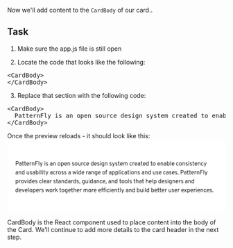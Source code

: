 Now we'll add content to the `CardBody` of our card..

## Task

1) Make sure the app.js file is still open

2) Locate the code that looks like the following:

<pre class="file">
&lt;CardBody&gt;
&lt;/CardBody&gt;
</pre>

3) Replace that section with the following code:

<pre class="file" data-target="clipboard">
&lt;CardBody&gt;
  PatternFly is an open source design system created to enable consistency and usability across a wide range of applications and use cases. PatternFly provides clear standards, guidance, and tools that help designers and developers work together more efficiently and build better user experiences.
&lt;/CardBody&gt;
</pre>

Once the preview reloads - it should look like this:
![Step 1 card](assets/step1.png)

CardBody is the React component used to place content into the body of the Card.  We'll continue to add more details to the card header in the next step.